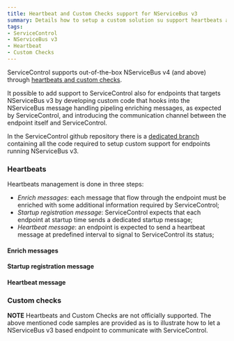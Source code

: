 ```yaml
---
title: Heartbeat and Custom Checks support for NServiceBus v3
summary: Details how to setup a custom solution su support heartbeats and custom checks for endpoints that still targets NServiceBus v3
tags:
- ServiceControl
- NServiceBus v3
- Heartbeat
- Custom Checks
---
```


ServiceControl supports out-of-the-box NServiceBus v4 (and above) through [heartbeats and custom checks](/ServicePulse/how-to-configure-endpoints-for-monitoring).

It possible to add support to ServiceControl also for endpoints that targets NServiceBus v3 by developing custom code that hooks into the NServiceBus message handling pipeling enriching messages, as expected by ServiceControl, and introducing the communication channel between the endpoint itself and ServiceControl.

In the ServiceControl github repository there is a [dedicated branch](https://github.com/Particular/ServiceControl/tree/ServiceControl.Plugin.V3) containing all the code required to setup custom support for endpoints running NServiceBus v3.

### Heartbeats

Heartbeats management is done in three steps:

* *Enrich messages*: each message that flow through the endpoint must be enriched with some additional information required by ServiceControl;
* *Startup registration message*: ServiceControl expects that each endpoint at startup time sends a dedicated startup message;
* *Heartbeat message*: an endpoint is expected to send a heartbeat message at predefined interval to signal to ServiceControl its status;

#### Enrich messages

#### Startup registration message

#### Heartbeat message

### Custom checks

**NOTE** Heartbeats and Custom Checks are not officially supported. The above mentioned code samples are provided as is to illustrate how to let a NServiceBus v3 based endpoint to communicate with ServiceControl.